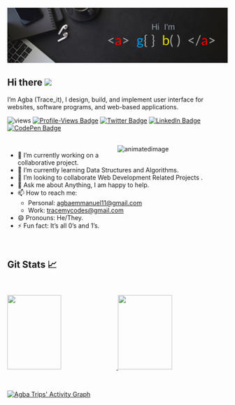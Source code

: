 [![Agba's GitHub Banner](./assets/Agbabannerimage.png)](https://tracemycodes.dev)

## Hi there <img src="https://raw.githubusercontent.com/iampavangandhi/iampavangandhi/master/gifs/Hi.gif" width="25px">

I’m Agba (Trace_it), I design, build, and implement user interface for websites, software programs, and web-based applications.

![views](https://views-badge.glitch.me/badge?page_id=tracemycodes)
[![Profile-Views Badge](https://badges.pufler.dev/visits/tracemycodes/tracemycodes)](https:tracemycodes.dev)
[![Twitter Badge](https://img.shields.io/badge/Twitter-Profile-informational?style=flat&logo=twitter&logoColor=white&color=1CA2F1)](https://twitter.com/trace__it)
[![LinkedIn Badge](https://img.shields.io/badge/LinkedIn-Profile-informational?style=flat&logo=linkedin&logoColor=white&color=0D76A8)](https://www.linkedin.com/in/emmanuel-agba-4565bb228)
[![CodePen Badge](https://img.shields.io/badge/CodePen-Profile-informational?style=flat&logo=codepen&logoColor=white&color=black)](https://codepen.io/tracemycodes)

<br>

<img align="right" width="50%" src="https://i.ibb.co/b2s4dQp/animation-500-kxa883sd.gif" alt="animatedimage" border="0" margin-top="-20px">

- 🔭 I’m currently working on a collaborative project.
- 🌱 I’m currently learning Data Structures and Algorithms.
- 👯 I’m looking to collaborate Web Development Related Projects .
- 💬 Ask me about Anything, I am happy to help.
- 📫 How to reach me:
  - Personal: agbaemmanuel11@gmail.com
  - Work: tracemycodes@gmail.com
- 😄 Pronouns: He/They.
- ⚡ Fun fact: It’s all 0’s and 1’s.

<br clear="right"/>

## Git Stats &#x1f4c8;

<br>
<!-- <a href="https://github.com/tracemycodes"><img align="left" style="margin:0.5rem" src="https://github-readme-stats.vercel.app/api?username=tracemycodes&show_icons=true&line_height=27&count_private=true&title_color=ffffff&text_color=c9cacc&icon_color=4AB097&bg_color=1A2B34" alt="Agba's GitHub Stats" /></a> -->

<!-- [![Top Langs](https://github-readme-stats.vercel.app/api/top-langs/?username=tracemycodes&title_color=ffffff&text_color=c9cacc&icon_color=4AB197&bg_color=1A2B34)](https://github.com/tracemycodes/github-readme-stats) -->
<p align="left">
  <a href="https://tracemycodes.dev/">
  <!-- <img width="49.5%" src="https://github-readme-stats.vercel.app/api?username=tracemycodes&show_icons=true&theme=gruvbox&hide_border=true" /> -->
    <img width="49.5%" height="170px" src="https://github-readme-stats.vercel.app/api/top-langs/?username=tracemycodes&layout=compact&title_color=ffffff&text_color=c9cacc&icon_color=4AB197&bg_color=1A2B34" />
    <img width="49.5%" height="170px" src="https://github-readme-streak-stats.herokuapp.com/?user=tracemycodes&theme=gruvbox&hide_border=true" />

  </a>
</p>
<br>

[![Agba Trips' Activity Graph](https://activity-graph.herokuapp.com/graph?username=tracemycodes&custom_title=Trace_it%20Trips's%20Contribution%20Graph&theme=gruvbox&bg_color=282828&hide_border=true&line=d1a01f&point=c58545)](https://tracemycodes.dev)
